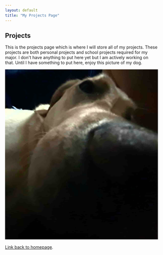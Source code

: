 ```yaml
---
layout: default
title: "My Projects Page"
---
```


<h2>Projects</h2>

This is the projects page which is where I will store all of my projects. These projects are both personal projects and school projects required for my major. I don't have anything to put here yet but I am actively working on that. Until I have something to put here, enjoy this picture of my dog.

<img src = "/assets/img/dog.png">

[Link back to homepage](./index.md).

